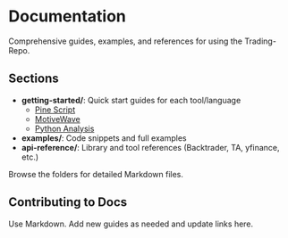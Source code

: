 # Documentation

Comprehensive guides, examples, and references for using the Trading-Repo.

## Sections

- **getting-started/**: Quick start guides for each tool/language
  - [Pine Script](getting-started/pine-script.md)
  - [MotiveWave](getting-started/motivewave.md)
  - [Python Analysis](getting-started/python-analysis.md)
- **examples/**: Code snippets and full examples
- **api-reference/**: Library and tool references (Backtrader, TA, yfinance, etc.)

Browse the folders for detailed Markdown files.

## Contributing to Docs

Use Markdown. Add new guides as needed and update links here.
